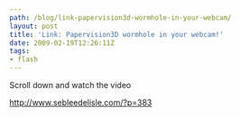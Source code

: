 ```yaml
---
path: /blog/link-papervision3d-wormhole-in-your-webcam/
layout: post
title: 'Link: Papervision3D wormhole in your webcam!'
date: 2009-02-19T12:26:11Z
tags:
- flash
---
```


<p>Scroll down and watch the video</p>
<p><a href="http://www.sebleedelisle.com/?p=383">http://www.sebleedelisle.com/?p=383</a></p>